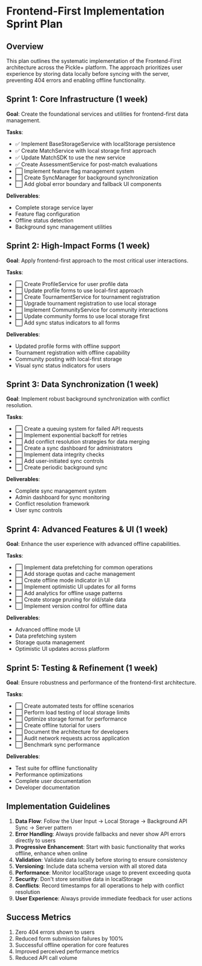 # Frontend-First Implementation Sprint Plan

## Overview

This plan outlines the systematic implementation of the Frontend-First architecture across the Pickle+ platform. The approach prioritizes user experience by storing data locally before syncing with the server, preventing 404 errors and enabling offline functionality.

## Sprint 1: Core Infrastructure (1 week)

**Goal**: Create the foundational services and utilities for frontend-first data management.

**Tasks**:
- ✅ Implement BaseStorageService with localStorage persistence
- ✅ Create MatchService with local storage first approach
- ✅ Update MatchSDK to use the new service
- ✅ Create AssessmentService for post-match evaluations
- ⬜ Implement feature flag management system
- ⬜ Create SyncManager for background synchronization
- ⬜ Add global error boundary and fallback UI components

**Deliverables**:
- Complete storage service layer
- Feature flag configuration
- Offline status detection
- Background sync management utilities

## Sprint 2: High-Impact Forms (1 week)

**Goal**: Apply frontend-first approach to the most critical user interactions.

**Tasks**:
- ⬜ Create ProfileService for user profile data
- ⬜ Update profile forms to use local-first approach
- ⬜ Create TournamentService for tournament registration
- ⬜ Upgrade tournament registration to use local storage
- ⬜ Implement CommunityService for community interactions
- ⬜ Update community forms to use local storage first
- ⬜ Add sync status indicators to all forms

**Deliverables**:
- Updated profile forms with offline support
- Tournament registration with offline capability
- Community posting with local-first storage
- Visual sync status indicators for users

## Sprint 3: Data Synchronization (1 week)

**Goal**: Implement robust background synchronization with conflict resolution.

**Tasks**:
- ⬜ Create a queuing system for failed API requests
- ⬜ Implement exponential backoff for retries
- ⬜ Add conflict resolution strategies for data merging
- ⬜ Create a sync dashboard for administrators
- ⬜ Implement data integrity checks
- ⬜ Add user-initiated sync controls
- ⬜ Create periodic background sync

**Deliverables**:
- Complete sync management system
- Admin dashboard for sync monitoring
- Conflict resolution framework
- User sync controls

## Sprint 4: Advanced Features & UI (1 week)

**Goal**: Enhance the user experience with advanced offline capabilities.

**Tasks**:
- ⬜ Implement data prefetching for common operations
- ⬜ Add storage quotas and cache management
- ⬜ Create offline mode indicator in UI
- ⬜ Implement optimistic UI updates for all forms
- ⬜ Add analytics for offline usage patterns
- ⬜ Create storage pruning for old/stale data
- ⬜ Implement version control for offline data

**Deliverables**:
- Advanced offline mode UI
- Data prefetching system
- Storage quota management
- Optimistic UI updates across platform

## Sprint 5: Testing & Refinement (1 week)

**Goal**: Ensure robustness and performance of the frontend-first architecture.

**Tasks**:
- ⬜ Create automated tests for offline scenarios
- ⬜ Perform load testing of local storage limits
- ⬜ Optimize storage format for performance
- ⬜ Create offline tutorial for users
- ⬜ Document the architecture for developers
- ⬜ Audit network requests across application
- ⬜ Benchmark sync performance

**Deliverables**:
- Test suite for offline functionality
- Performance optimizations
- Complete user documentation
- Developer documentation

## Implementation Guidelines

1. **Data Flow**: Follow the User Input → Local Storage → Background API Sync → Server pattern
2. **Error Handling**: Always provide fallbacks and never show API errors directly to users
3. **Progressive Enhancement**: Start with basic functionality that works offline, enhance when online
4. **Validation**: Validate data locally before storing to ensure consistency
5. **Versioning**: Include data schema version with all stored data
6. **Performance**: Monitor localStorage usage to prevent exceeding quota
7. **Security**: Don't store sensitive data in localStorage
8. **Conflicts**: Record timestamps for all operations to help with conflict resolution
9. **User Experience**: Always provide immediate feedback for user actions

## Success Metrics

1. Zero 404 errors shown to users
2. Reduced form submission failures by 100%
3. Successful offline operation for core features
4. Improved perceived performance metrics
5. Reduced API call volume